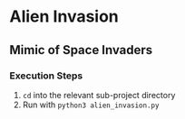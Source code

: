 # Alien Invasion

## Mimic of Space Invaders

### Execution Steps
1. `cd` into the relevant sub-project directory
1. Run with `python3 alien_invasion.py`
